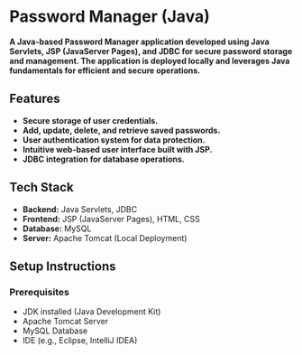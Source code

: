 # **Password Manager (Java)**

**A Java-based Password Manager application developed using Java Servlets, JSP (JavaServer Pages), and JDBC for secure password storage and management. The application is deployed locally and leverages Java fundamentals for efficient and secure operations.**

## **Features**

- **Secure storage of user credentials.**  
- **Add, update, delete, and retrieve saved passwords.**  
- **User authentication system for data protection.**  
- **Intuitive web-based user interface built with JSP.**  
- **JDBC integration for database operations.**  

## **Tech Stack**

- **Backend:** Java Servlets, JDBC  
- **Frontend:** JSP (JavaServer Pages), HTML, CSS  
- **Database:** MySQL  
- **Server:** Apache Tomcat (Local Deployment)  

## **Setup Instructions**

### **Prerequisites**

- JDK installed (Java Development Kit)  
- Apache Tomcat Server  
- MySQL Database  
- IDE (e.g., Eclipse, IntelliJ IDEA)  

